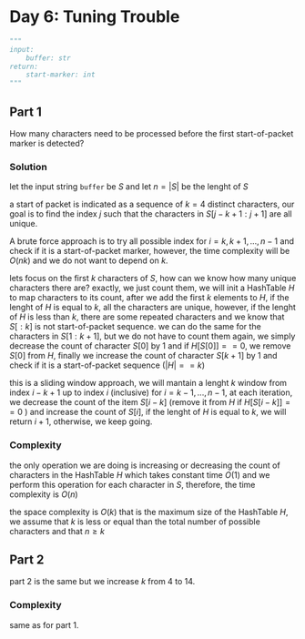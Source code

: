 # Day 6: Tuning Trouble

```python
"""
input:
    buffer: str
return:
    start-marker: int
"""
```

## Part 1
How many characters need to be processed before the first start-of-packet marker is detected?

### Solution
let the input string ```buffer``` be $S$ and let $n = |S|$ be the lenght of $S$ 

a start of packet is indicated as a sequence of $k=4$ distinct characters, our goal is to find the index $j$ such that the characters in $S[j-k + 1: j + 1]$ are all unique. 

A brute force approach is to try all possible index $\text {for }i=k, k+1, ..., n-1$ and check if it is a start-of-packet marker, however, the time complexity will be $O(nk)$ and we do not want to depend on $k$.

lets focus on the first $k$ characters of $S$, how can we know how many unique characters there are? exactly, we just count them, we will init a HashTable $H$ to map characters to its count, after we add the first $k$ elements to $H$, if the lenght of $H$ is equal to $k$, all the characters are unique, however, if the lenght of $H$ is less than $k$, there are some repeated characters and we know that $S[: k]$ is not start-of-packet sequence. we can do the same for the characters in $S[1: k + 1]$, but we do not have to count them again, we simply decrease the count of character $S[0]$ by 1 and if $H[S[0]] == 0$, we remove $S[0]$ from $H$, finally we increase the count of character $S[k + 1]$ by 1 and check if it is a start-of-packet sequence $(|H| == k)$


this is a sliding window approach, we will mantain a lenght $k$ window from index $i-k+1$ up to index $i$ (inclusive) for $i=k-1, ..., n-1$, at each iteration, we decrease the count of the item $S[i - k]$ (remove it from $H$ if $H[S[i-k]]==0$ ) and increase the count of $S[i]$, if the lenght of $H$ is equal to $k$, we will return $i + 1$, otherwise, we keep going.


### Complexity
the only operation we are doing is increasing or decreasing the count of characters in the HashTable $H$ which takes constant time $O(1)$ and we perform this operation for each character in $S$, therefore, the time complexity is $O(n)$

the space complexity is $O(k)$ that is the maximum size of the HashTable $H$, we assume that $k$ is less or equal than the total number of possible characters and that $n \ge k$



## Part 2
part 2 is the same but we increase $k$ from 4 to 14.


### Complexity
same as for part 1.